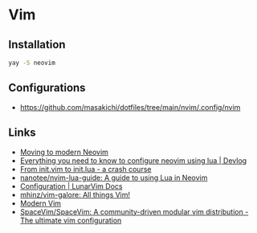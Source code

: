 # Vim

## Installation

```bash
yay -S neovim
```

## Configurations

- https://github.com/masakichi/dotfiles/tree/main/nvim/.config/nvim

## Links

- [Moving to modern Neovim](https://toroid.org/modern-neovim)
- [Everything you need to know to configure neovim using lua | Devlog](https://vonheikemen.github.io/devlog/tools/configuring-neovim-using-lua/)
- [From init.vim to init.lua - a crash course](https://www.notonlycode.org/neovim-lua-config/)
- [nanotee/nvim-lua-guide: A guide to using Lua in Neovim](https://github.com/nanotee/nvim-lua-guide)
- [Configuration | LunarVim Docs](https://www.lunarvim.org/configuration/)
- [mhinz/vim-galore: All things Vim!](https://github.com/mhinz/vim-galore#buffers-windows-tabs)
- [Modern Vim](https://learning.oreilly.com/library/view/modern-vim/9781680506006/)
- [SpaceVim/SpaceVim: A community-driven modular vim distribution - The ultimate vim configuration](https://github.com/SpaceVim/SpaceVim)
